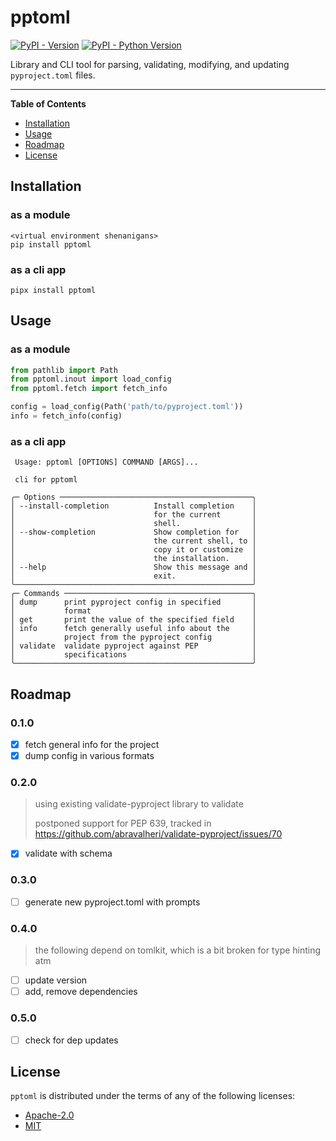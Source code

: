 # pptoml

[![PyPI - Version](https://img.shields.io/pypi/v/pptoml.svg)](https://pypi.org/project/pptoml)
[![PyPI - Python Version](https://img.shields.io/pypi/pyversions/pptoml.svg)](https://pypi.org/project/pptoml)

Library and CLI tool for parsing, validating, modifying, and updating `pyproject.toml` files. 

-----

**Table of Contents**

- [Installation](#installation)
- [Usage](#usage)
- [Roadmap](#roadmap)
- [License](#license)

## Installation

### as a module
```console
<virtual environment shenanigans>
pip install pptoml
```

### as a cli app
```console
pipx install pptoml
```

## Usage

### as a module
```python
from pathlib import Path
from pptoml.inout import load_config
from pptoml.fetch import fetch_info

config = load_config(Path('path/to/pyproject.toml'))
info = fetch_info(config)
```

### as a cli app
```console                                        
 Usage: pptoml [OPTIONS] COMMAND [ARGS]...             
                                                       
 cli for pptoml                                        
                                                       
╭─ Options ───────────────────────────────────────────╮
│ --install-completion          Install completion    │
│                               for the current       │
│                               shell.                │
│ --show-completion             Show completion for   │
│                               the current shell, to │
│                               copy it or customize  │
│                               the installation.     │
│ --help                        Show this message and │
│                               exit.                 │
╰─────────────────────────────────────────────────────╯
╭─ Commands ──────────────────────────────────────────╮
│ dump      print pyproject config in specified       │
│           format                                    │
│ get       print the value of the specified field    │
│ info      fetch generally useful info about the     │
│           project from the pyproject config         │
│ validate  validate pyproject against PEP            │
│           specifications                            │
╰─────────────────────────────────────────────────────╯
```

## Roadmap

### 0.1.0

- [x] fetch general info for the project
- [x] dump config in various formats

### 0.2.0

> using existing validate-pyproject library to validate
>
> postponed support for PEP 639, tracked in https://github.com/abravalheri/validate-pyproject/issues/70

- [x] validate with schema

### 0.3.0

- [ ] generate new pyproject.toml with prompts

### 0.4.0

> the following depend on tomlkit, which is a bit broken for type hinting atm

- [ ] update version
- [ ] add, remove dependencies

### 0.5.0

- [ ] check for dep updates


## License

`pptoml` is distributed under the terms of any of the following licenses:

- [Apache-2.0](https://spdx.org/licenses/Apache-2.0.html)
- [MIT](https://spdx.org/licenses/MIT.html)

